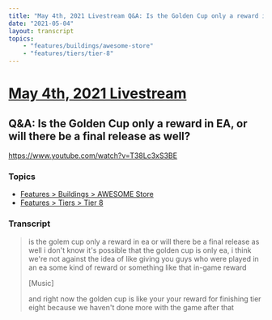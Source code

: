 ```yaml
---
title: "May 4th, 2021 Livestream Q&A: Is the Golden Cup only a reward in EA, or will there be a final release as well?"
date: "2021-05-04"
layout: transcript
topics:
    - "features/buildings/awesome-store"
    - "features/tiers/tier-8"
---
```

# [May 4th, 2021 Livestream](../2021-05-04.md)
## Q&A: Is the Golden Cup only a reward in EA, or will there be a final release as well?
https://www.youtube.com/watch?v=T38Lc3xS3BE

### Topics
* [Features > Buildings > AWESOME Store](../topics/features/buildings/awesome-store.md)
* [Features > Tiers > Tier 8](../topics/features/tiers/tier-8.md)

### Transcript

> is the golem cup only a reward in ea or will there be a final release as well i don't know it's possible that the golden cup is only ea, i think we're not against the idea of like giving you guys who were played in an ea some kind of reward or something like that in-game reward
>
> [Music]
>
> and right now the golden cup is like your your reward for finishing tier eight because we haven't done more with the game after that
